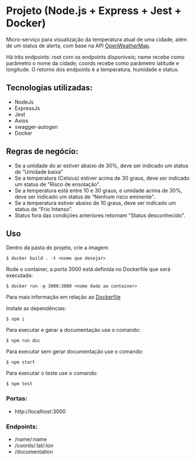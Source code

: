 # Projeto (Node.js + Express + Jest + Docker)

Micro-serviço para visualização da temperatura atual de uma cidade, além de um status de alerta, com base na API [OpenWeatherMap](https://openweathermap.org/current).

Há três endpoints: root com os endpoints disponíveis; name recebe como parâmetro o nome da cidade; coords recebe como parâmetro latitude e longitude. O retorno dos endpoints é a temperatura, humidade e status. 

## Tecnologias utilizadas:

- NodeJs
- ExpressJs
- Jest 
- Axios 
- swagger-autogen
- Docker

## Regras de negócio:

- Se a umidade do ar estiver abaixo de 30%, deve ser indicado um status de “Umidade baixa”
- Se a temperatura (Celsius) estiver acima de 30 graus, deve ser indicado um status de
"Risco de ensolação”.
- Se a temperatura está entre 10 e 30 graus, e umidade acima de 30%, deve ser indicado um
status de “Nenhum risco eminente”.
- Se a temperatura estiver abaixo de 10 graus, deve ser indicado um status de “Frio Intenso”.
- Status fora das condições anteriores retornam "Status desconhecido".


## Uso

Dentro da pasta do projeto, crie a imagem:

```
$ docker build . -t <nome que desejar>
```

Rode o container, a porta 3000 está definida no Dockerfile que será executada:

```
$ docker run -p 3000:3000 <nome dado ao container>
```
Para mais informação em relação ao [Dockerfile](https://docs.docker.com/engine/reference/builder/)

Instale as dependências:

```
$ npm i
```

Para executar e gerar a documentação use o comando:

```
$ npm run doc
```

Para executar sem gerar documentação use o comando:

```
$ npm start
```

Para executar o teste use o comando:

```
$ npm test
```

### Portas:

- http://localhost:3000

### Endpoints:

- /name/:name
- /coords/:lat/:lon
- /documentation

